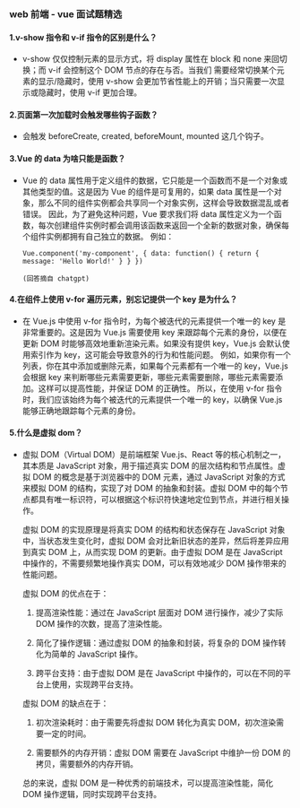 ### web 前端 - vue 面试题精选

#### 1.v-show 指令和 v-if 指令的区别是什么？

- v-show 仅仅控制元素的显示方式，将 display 属性在 block 和 none 来回切换；而 v-if 会控制这个 DOM 节点的存在与否。当我们
  需要经常切换某个元素的显示/隐藏时，使用 v-show 会更加节省性能上的开销；当只需要一次显示或隐藏时，使用 v-if 更加合理。

#### 2.页面第一次加载时会触发哪些钩子函数？

- 会触发 beforeCreate, created, beforeMount, mounted 这几个钩子。

#### 3.Vue 的 data 为啥只能是函数？

- Vue 的 data 属性用于定义组件的数据，它只能是一个函数而不是一个对象或其他类型的值。这是因为 Vue 的组件是可复用的，如果 data 属性是一个对象，那么不同的组件实例都会共享同一个对象实例，这样会导致数据混乱或者错误。
  因此，为了避免这种问题，Vue 要求我们将 data 属性定义为一个函数，每次创建组件实例时都会调用该函数来返回一个全新的数据对象，确保每个组件实例都拥有自己独立的数据。
  例如：

  ```vue
  Vue.component('my-component', { data: function() { return { message: 'Hello World!' } } })
  ```

  `(回答摘自 chatgpt) `

#### 4.在组件上使用 v-for 遍历元素，别忘记提供一个 key 是为什么？

- 在 Vue.js 中使用 v-for 指令时，为每个被迭代的元素提供一个唯一的 key 是非常重要的。这是因为 Vue.js 需要使用 key 来跟踪每个元素的身份，以便在更新 DOM 时能够高效地重新渲染元素。如果没有提供 key，Vue.js 会默认使用索引作为 key，这可能会导致意外的行为和性能问题。
  例如，如果你有一个列表，你在其中添加或删除元素，如果每个元素都有一个唯一的 key，Vue.js 会根据 key 来判断哪些元素需要更新，哪些元素需要删除，哪些元素需要添加。这样可以提高性能，并保证 DOM 的正确性。
  所以，在使用 v-for 指令时，我们应该始终为每个被迭代的元素提供一个唯一的 key，以确保 Vue.js 能够正确地跟踪每个元素的身份。

#### 5.什么是虚拟 dom？

- 虚拟 DOM（Virtual DOM）是前端框架 Vue.js、React 等的核心机制之一，其本质是 JavaScript 对象，用于描述真实 DOM 的层次结构和节点属性。虚拟 DOM 的概念是基于浏览器中的 DOM 元素，通过 JavaScript 对象的方式来模拟 DOM 的结构，实现了对 DOM 的抽象和封装。虚拟 DOM 中的每个节点都具有唯一标识符，可以根据这个标识符快速地定位到节点，并进行相关操作。

  虚拟 DOM 的实现原理是将真实 DOM 的结构和状态保存在 JavaScript 对象中，当状态发生变化时，虚拟 DOM 会对比新旧状态的差异，然后将差异应用到真实 DOM 上，从而实现 DOM 的更新。由于虚拟 DOM 是在 JavaScript 中操作的，不需要频繁地操作真实 DOM，可以有效地减少 DOM 操作带来的性能问题。

  虚拟 DOM 的优点在于：

  1. 提高渲染性能：通过在 JavaScript 层面对 DOM 进行操作，减少了实际 DOM 操作的次数，提高了渲染性能。

  2. 简化了操作逻辑：通过虚拟 DOM 的抽象和封装，将复杂的 DOM 操作转化为简单的 JavaScript 操作。

  3. 跨平台支持：由于虚拟 DOM 是在 JavaScript 中操作的，可以在不同的平台上使用，实现跨平台支持。

  虚拟 DOM 的缺点在于：

  1. 初次渲染耗时：由于需要先将虚拟 DOM 转化为真实 DOM，初次渲染需要一定的时间。

  2. 需要额外的内存开销：虚拟 DOM 需要在 JavaScript 中维护一份 DOM 的拷贝，需要额外的内存开销。

  总的来说，虚拟 DOM 是一种优秀的前端技术，可以提高渲染性能，简化 DOM 操作逻辑，同时实现跨平台支持。
